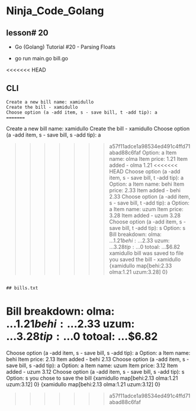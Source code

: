 # Ninja_Code_Golang

## lesson# 20

- Go (Golang) Tutorial #20 - Parsing Floats

* go run main.go bill.go

<<<<<<< HEAD
## CLI

```
Create a new bill name: xamidullo
Create the bill - xamidullo
Choose option (a -add item, s - save bill, t -add tip): a
=======
```
Create a new bill name: xamidullo
Create the bill - xamidullo
Choose option (a -add item, s - save bill, s -add tip): a
>>>>>>> a57f11adce1a98534ed491c4ffd71abad88c6faf
Option:  a
Item name: olma
Item price: 1.21
Item added -  olma 1.21
<<<<<<< HEAD
Choose option (a -add item, s - save bill, t -add tip): a
Option:  a
Item name: behi
Item price: 2.33
Item added -  behi 2.33
Choose option (a -add item, s - save bill, t -add tip): a
Option:  a
Item name: uzum
Item price: 3.28
Item added -  uzum 3.28
Choose option (a -add item, s - save bill, t -add tip): s
Option:  s
Bill breakdown:
olma:                     ...$1.21
behi:                     ...$2.33
uzum:                     ...$3.28
tip:                      ...$0
totoal:                   ...$6.82 xamidullo
bill was saved to file
you  saved the bill -  xamidullo
{xamidullo map[behi:2.33 olma:1.21 uzum:3.28] 0}
```

## bills.txt

```
Bill breakdown:
olma:                     ...$1.21
behi:                     ...$2.33
uzum:                     ...$3.28
tip:                      ...$0
totoal:                   ...$6.82
=======
Choose option (a -add item, s - save bill, s -add tip): a
Option:  a
Item name: behi
Item price: 2.13
Item added -  behi 2.13
Choose option (a -add item, s - save bill, s -add tip): a
Option:  a
Item name: uzum
Item price: 3.12
Item added -  uzum 3.12
Choose option (a -add item, s - save bill, s -add tip): s
Option:  s
you chose to save the bill {xamidullo map[behi:2.13 olma:1.21 uzum:3.12] 0}
{xamidullo map[behi:2.13 olma:1.21 uzum:3.12] 0}
>>>>>>> a57f11adce1a98534ed491c4ffd71abad88c6faf
```
